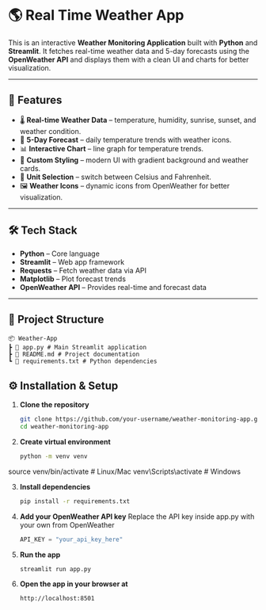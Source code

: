 # 🌎 Real Time Weather App  

This is an interactive **Weather Monitoring Application** built with **Python** and **Streamlit**. It fetches real-time weather data and 5-day forecasts using the **OpenWeather API** and displays them with a clean UI and charts for better visualization.  

---

## 🚀 Features  
- 🌡 **Real-time Weather Data** – temperature, humidity, sunrise, sunset, and weather condition.  
- 📅 **5-Day Forecast** – daily temperature trends with weather icons.  
- 📊 **Interactive Chart** – line graph for temperature trends.  
- 🎨 **Custom Styling** – modern UI with gradient background and weather cards.  
- 🔄 **Unit Selection** – switch between Celsius and Fahrenheit.  
- 🖼 **Weather Icons** – dynamic icons from OpenWeather for better visualization.  

---

## 🛠 Tech Stack  
- **Python** – Core language  
- **Streamlit** – Web app framework  
- **Requests** – Fetch weather data via API  
- **Matplotlib** – Plot forecast trends  
- **OpenWeather API** – Provides real-time and forecast data  

---

## 📂 Project Structure  
```
📦 Weather-App
┣ 📜 app.py # Main Streamlit application
┣ 📜 README.md # Project documentation
┗ 📜 requirements.txt # Python dependencies
```

## ⚙️ Installation & Setup  

1. **Clone the repository**  
   ```bash
   git clone https://github.com/your-username/weather-monitoring-app.git
   cd weather-monitoring-app

2. **Create virtual environment**
   ```bash
   python -m venv venv
  source venv/bin/activate     # Linux/Mac
  venv\Scripts\activate        # Windows

3. **Install dependencies**
   ```bash
   pip install -r requirements.txt

4. **Add your OpenWeather API key**
   Replace the API key inside app.py with your own from OpenWeather
   ```python
   API_KEY = "your_api_key_here"

5. **Run the app**
   ```bash
   streamlit run app.py

7. **Open the app in your browser at**
   ```
   http://localhost:8501
